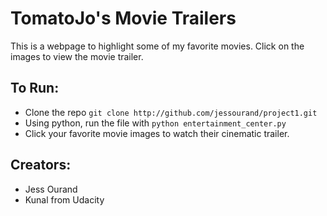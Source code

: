 # TomatoJo's Movie Trailers
This is a webpage to highlight some of my favorite movies. Click on the images
to view the movie trailer.

## To Run:
* Clone the repo `git clone http://github.com/jessourand/project1.git`
* Using python, run the file with `python entertainment_center.py`
* Click your favorite movie images to watch their cinematic trailer.

## Creators:
* Jess Ourand
* Kunal from Udacity
